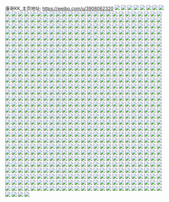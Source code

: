 康哥KK_主页地址: https://weibo.com/u/3908062320 
![](https://wx4.sinaimg.cn/mw2000/e8f04c70gy1h915ti7mbpj20u0140qd9.jpg) 
![](https://wx4.sinaimg.cn/mw2000/e8f04c70gy1h915tijvkyj20u01407er.jpg) 
![](https://wx4.sinaimg.cn/mw2000/e8f04c70gy1h915tiut7vj20u014045v.jpg) 
![](https://wx4.sinaimg.cn/mw2000/e8f04c70gy1h915tly4w3j20u0140q97.jpg) 
![](https://wx4.sinaimg.cn/mw2000/e8f04c70gy1h915tjcd1xj20u01400zd.jpg) 
![](https://wx4.sinaimg.cn/mw2000/e8f04c70gy1h915ton15ej20u0140gr0.jpg) 
![](https://wx4.sinaimg.cn/mw2000/e8f04c70gy1h915tk6fanj20u01400xp.jpg) 
![](https://wx4.sinaimg.cn/mw2000/e8f04c70gy1h915tjq0vyj20u0140dk1.jpg) 
![](https://wx4.sinaimg.cn/mw2000/e8f04c70gy1h915tliopcj20u01400z8.jpg) 
![](https://wx4.sinaimg.cn/mw2000/e8f04c70gy1h915tl4l3xj20u0140wlw.jpg) 
![](https://wx4.sinaimg.cn/mw2000/e8f04c70gy1h915tknv89j20u0140k59.jpg) 
![](https://wx4.sinaimg.cn/mw2000/e8f04c70gy1h915tn70s8j20u0140whe.jpg) 
![](https://wx4.sinaimg.cn/mw2000/e8f04c70gy1h8xadzh01yj20u0140gtm.jpg) 
![](https://wx4.sinaimg.cn/mw2000/e8f04c70gy1h8xae3kupxj20u0140tly.jpg) 
![](https://wx4.sinaimg.cn/mw2000/e8f04c70gy1h8xadyow0wj20u0140wi7.jpg) 
![](https://wx4.sinaimg.cn/mw2000/e8f04c70gy1h8xae188bwj20u0140k25.jpg) 
![](https://wx4.sinaimg.cn/mw2000/e8f04c70gy1h8xafawtztj20u0140k59.jpg) 
![](https://wx4.sinaimg.cn/mw2000/e8f04c70gy1h8xae0cdiqj20u014047y.jpg) 
![](https://wx4.sinaimg.cn/mw2000/e8f04c70gy1h8xaf9xlvsj20u0140amh.jpg) 
![](https://wx4.sinaimg.cn/mw2000/e8f04c70gy1h8tc6yw8pcj20u0140n1t.jpg) 
![](https://wx4.sinaimg.cn/mw2000/e8f04c70gy1h8qocuhfm5j20u0190aig.jpg) 
![](https://wx4.sinaimg.cn/mw2000/e8f04c70gy1h8qocwufnqj20u0191qan.jpg) 
![](https://wx4.sinaimg.cn/mw2000/e8f04c70gy1h8qocv9eyrj20u0191n4g.jpg) 
![](https://wx4.sinaimg.cn/mw2000/e8f04c70gy1h8qocw0satj20u019f46f.jpg) 
![](https://wx4.sinaimg.cn/mw2000/e8f04c70gy1h8iwva943nj20u0191n4g.jpg) 
![](https://wx4.sinaimg.cn/mw2000/e8f04c70gy1h88kblbgoaj20u0140ai8.jpg) 
![](https://wx4.sinaimg.cn/mw2000/e8f04c70gy1h88kgdz3zoj20u01400yj.jpg) 
![](https://wx4.sinaimg.cn/mw2000/e8f04c70gy1h88kby6dqxj20u0140jya.jpg) 
![](https://wx4.sinaimg.cn/mw2000/e8f04c70gy1h88kbtwmyfj20u0140tem.jpg) 
![](https://wx4.sinaimg.cn/mw2000/e8f04c70gy1h88kbuwag3j20u019z7ed.jpg) 
![](https://wx4.sinaimg.cn/mw2000/e8f04c70gy1h88kbrsg9rj20u0140te4.jpg) 
![](https://wx4.sinaimg.cn/mw2000/e8f04c70gy1h88kbwn8dvj20u014v7e6.jpg) 
![](https://wx4.sinaimg.cn/mw2000/e8f04c70gy1h88kefeo1jj20u0140wml.jpg) 
![](https://wx4.sinaimg.cn/mw2000/e8f04c70gy1h88kegehzwj20u0140aj1.jpg) 
![](https://wx4.sinaimg.cn/mw2000/e8f04c70gy1h88kbqc2zsj20u0140796.jpg) 
![](https://wx4.sinaimg.cn/mw2000/e8f04c70gy1h88kgd4py3j20q30yetcq.jpg) 
![](https://wx4.sinaimg.cn/mw2000/e8f04c70gy1h88kblxjmej20u0140418.jpg) 
![](https://wx4.sinaimg.cn/mw2000/e8f04c70gy1h88kbt6ctgj20u01407fe.jpg) 
![](https://wx4.sinaimg.cn/mw2000/e8f04c70gy1h88kgf6zg1j20u0140qhr.jpg) 
![](https://wx4.sinaimg.cn/mw2000/e8f04c70gy1h88kbmhw67j20u0140tce.jpg) 
![](https://wx4.sinaimg.cn/mw2000/e8f04c70gy1h88kbncf1ej20u0140wo4.jpg) 
![](https://wx4.sinaimg.cn/mw2000/e8f04c70gy1h88kboltehj20u0140tg9.jpg) 
![](https://wx4.sinaimg.cn/mw2000/e8f04c70gy1h7jq5hp6ymj20u01acao4.jpg) 
![](https://wx4.sinaimg.cn/mw2000/e8f04c70gy1h7jq6k84toj20tu13qak6.jpg) 
![](https://wx4.sinaimg.cn/mw2000/e8f04c70gy1h7jq5kcrjkj20u01ajk4t.jpg) 
![](https://wx4.sinaimg.cn/mw2000/e8f04c70gy1h7jq5j4qcnj20u015ggxo.jpg) 
![](https://wx4.sinaimg.cn/mw2000/e8f04c70gy1h7jq5t1qxpj20tf13a10x.jpg) 
![](https://wx4.sinaimg.cn/mw2000/e8f04c70gy1h7j738fa4nj20u0140q9q.jpg) 
![](https://wx4.sinaimg.cn/mw2000/e8f04c70gy1h7j73820kzj20u014mqb2.jpg) 
![](https://wx4.sinaimg.cn/mw2000/e8f04c70gy1h7j7396j54j20u0140797.jpg) 
![](https://wx4.sinaimg.cn/mw2000/e8f04c70gy1h7j74bthvyj20rv13jady.jpg) 
![](https://wx4.sinaimg.cn/mw2000/e8f04c70gy1h7j73eoi6tj20u0140n3f.jpg) 
![](https://wx4.sinaimg.cn/mw2000/e8f04c70gy1h7j73f6ifjj20u0140jvm.jpg) 
![](https://wx4.sinaimg.cn/mw2000/e8f04c70gy1h7j73e1gafj20u0140afl.jpg) 
![](https://wx4.sinaimg.cn/mw2000/e8f04c70gy1h7j73d3j8kj20u0140dmo.jpg) 
![](https://wx4.sinaimg.cn/mw2000/e8f04c70gy1h7j739izwwj20u01400xk.jpg) 
![](https://wx4.sinaimg.cn/mw2000/e8f04c70gy1h7j73bbif3j20u0140agl.jpg) 
![](https://wx4.sinaimg.cn/mw2000/e8f04c70gy1h7j73fp703j20u014010r.jpg) 
![](https://wx4.sinaimg.cn/mw2000/e8f04c70gy1h7j73afbtcj20u01407bb.jpg) 
![](https://wx4.sinaimg.cn/mw2000/e8f04c70gy1h7j73avoxgj20u0140k1a.jpg) 
![](https://wx4.sinaimg.cn/mw2000/e8f04c70gy1h7j739wzk9j21400u0wlu.jpg) 
![](https://wx4.sinaimg.cn/mw2000/e8f04c70gy1h7hudq7tmhj20u014qn8j.jpg) 
![](https://wx4.sinaimg.cn/mw2000/e8f04c70gy1h7hudr4n0dj20u0140dnn.jpg) 
![](https://wx4.sinaimg.cn/mw2000/e8f04c70gy1h7hes2bvwrj20u014kdkz.jpg) 
![](https://wx4.sinaimg.cn/mw2000/e8f04c70gy1h7bkf139oyj20u0140gn2.jpg) 
![](https://wx4.sinaimg.cn/mw2000/e8f04c70gy1h7bkf3bybyj20u0140wlh.jpg) 
![](https://wx4.sinaimg.cn/mw2000/e8f04c70gy1h7bkf40surj20u0140gsk.jpg) 
![](https://wx4.sinaimg.cn/mw2000/e8f04c70gy1h7bkgnc0i8j20u0140n8j.jpg) 
![](https://wx4.sinaimg.cn/mw2000/e8f04c70gy1h7bkf2c193j20u0140k2k.jpg) 
![](https://wx4.sinaimg.cn/mw2000/e8f04c70gy1h7bkf4u62xj20u0140agz.jpg) 
![](https://wx4.sinaimg.cn/mw2000/e8f04c70gy1h7bkg73ipfj20sr17jn3w.jpg) 
![](https://wx4.sinaimg.cn/mw2000/e8f04c70gy1h7bkf0asd6j20u01403zq.jpg) 
![](https://wx4.sinaimg.cn/mw2000/e8f04c70gy1h7bkf9bnp9j20u0140dlf.jpg) 
![](https://wx4.sinaimg.cn/mw2000/e8f04c70gy1h7bkfa1sx4j20u0140dn2.jpg) 
![](https://wx4.sinaimg.cn/mw2000/e8f04c70gy1h7b1ojxedoj20u0140jw5.jpg) 
![](https://wx4.sinaimg.cn/mw2000/e8f04c70gy1h7b1oknu5dj20u0140agd.jpg) 
![](https://wx4.sinaimg.cn/mw2000/e8f04c70gy1h7b1oftr9ij20u01407f0.jpg) 
![](https://wx4.sinaimg.cn/mw2000/e8f04c70gy1h7b1ogpuuzj20u01407au.jpg) 
![](https://wx4.sinaimg.cn/mw2000/e8f04c70gy1h7b1ohomioj20u0140gs1.jpg) 
![](https://wx4.sinaimg.cn/mw2000/e8f04c70gy1h7b1odjklpj20u0140dnk.jpg) 
![](https://wx4.sinaimg.cn/mw2000/e8f04c70gy1h7b1oipps1j20u0140ai5.jpg) 
![](https://wx4.sinaimg.cn/mw2000/e8f04c70gy1h7b1oj9bg5j20u0140gqd.jpg) 
![](https://wx4.sinaimg.cn/mw2000/e8f04c70gy1h7b1olu9idj20u01407e0.jpg) 
![](https://wx4.sinaimg.cn/mw2000/e8f04c70gy1h7b1omvd0ij20u0140gsb.jpg) 
![](https://wx4.sinaimg.cn/mw2000/e8f04c70gy1h7b1onk8r7j20u01400xy.jpg) 
![](https://wx4.sinaimg.cn/mw2000/e8f04c70gy1h7b1oocgicj20u0140n5q.jpg) 
![](https://wx4.sinaimg.cn/mw2000/e8f04c70gy1h7b1oozqo4j20u0140n36.jpg) 
![](https://wx4.sinaimg.cn/mw2000/e8f04c70gy1h76yfzrpf4j20u0140td8.jpg) 
![](https://wx4.sinaimg.cn/mw2000/e8f04c70ly1h71gzgde17j20u0140dgm.jpg) 
![](https://wx4.sinaimg.cn/mw2000/e8f04c70ly1h71gzgu247j20u01407ae.jpg) 
![](https://wx4.sinaimg.cn/mw2000/e8f04c70ly1h6t8h7pt1fj22pd2181kx.jpg) 
![](https://wx4.sinaimg.cn/mw2000/e8f04c70ly1h6t8ib2tlaj20s612r0tt.jpg) 
![](https://wx4.sinaimg.cn/mw2000/e8f04c70ly1h6t8h91dhlj22nn1zqe81.jpg) 
![](https://wx4.sinaimg.cn/mw2000/e8f04c70ly1h6t8h9uf2oj22a231ex6p.jpg) 
![](https://wx4.sinaimg.cn/mw2000/e8f04c70ly1h6t8jb8f6pj22su23n0vv.jpg) 
![](https://wx4.sinaimg.cn/mw2000/e8f04c70ly1h6t8ibkelbj20u00y20vx.jpg) 
![](https://wx4.sinaimg.cn/mw2000/e8f04c70ly1h6t8h6p669j22c02vzhdu.jpg) 
![](https://wx4.sinaimg.cn/mw2000/e8f04c70ly1h6t8o5opw4j22c0340b2a.jpg) 
![](https://wx4.sinaimg.cn/mw2000/e8f04c70ly1h6t8jmt4zpj20rx0whgx5.jpg) 
![](https://wx4.sinaimg.cn/mw2000/e8f04c70ly1h6nbr2p10vj20u011xn51.jpg) 
![](https://wx4.sinaimg.cn/mw2000/e8f04c70ly1h6nbr36jayj20u00x6gmi.jpg) 
![](https://wx4.sinaimg.cn/mw2000/e8f04c70ly1h5yhmfhbhmj20zl1cwayo.jpg) 
![](https://wx4.sinaimg.cn/mw2000/e8f04c70ly1h5yhmgcdkbj20zn1gbhas.jpg) 
![](https://wx4.sinaimg.cn/mw2000/e8f04c70ly1h5yhmi34qhj20zo18dqc6.jpg) 
![](https://wx4.sinaimg.cn/mw2000/e8f04c70ly1h5yhnasdezj20ma0m0myd.jpg) 
![](https://wx4.sinaimg.cn/mw2000/e8f04c70ly1h5gzrqzk9lj20u0140482.jpg) 
![](https://wx4.sinaimg.cn/mw2000/e8f04c70ly1h5gzsl8l9uj20tu0wogsc.jpg) 
![](https://wx4.sinaimg.cn/mw2000/e8f04c70ly1h5gzrqqa8xj20rn1257fd.jpg) 
![](https://wx4.sinaimg.cn/mw2000/e8f04c70ly1h5gzrq2twbj21sc2dsx6p.jpg) 
![](https://wx4.sinaimg.cn/mw2000/e8f04c70ly1h5btxkzamrj22c03404qp.jpg) 
![](https://wx4.sinaimg.cn/mw2000/e8f04c70ly1h4ic6acoqyj23402c07wj.jpg) 
![](https://wx4.sinaimg.cn/mw2000/e8f04c70ly1h4ic4qfr6vj220u1kxkjl.jpg) 
![](https://wx4.sinaimg.cn/mw2000/e8f04c70gy1h4dvg158anj20u01sxn4p.jpg) 
![](https://wx4.sinaimg.cn/mw2000/e8f04c70gy1h4dvbbxlzbj20u00yxwnk.jpg) 
![](https://wx4.sinaimg.cn/mw2000/e8f04c70gy1h4dvbb89zyj20u00yen3f.jpg) 
![](https://wx4.sinaimg.cn/mw2000/e8f04c70gy1h4dvbdn4usj20u0140k2k.jpg) 
![](https://wx4.sinaimg.cn/mw2000/e8f04c70gy1h4dvbci1qpj21400u0n5i.jpg) 
![](https://wx4.sinaimg.cn/mw2000/e8f04c70gy1h4dvgdpelwj20u0140aih.jpg) 
![](https://wx4.sinaimg.cn/mw2000/e8f04c70gy1h4dvbe639sj20u0140ag7.jpg) 
![](https://wx4.sinaimg.cn/mw2000/e8f04c70ly1h44jd6fjsaj20u01400y2.jpg) 
![](https://wx4.sinaimg.cn/mw2000/e8f04c70ly1h44jd60izxj20u0140q6n.jpg) 
![](https://wx4.sinaimg.cn/mw2000/e8f04c70ly1h44jd5oimcj20u014sq90.jpg) 
![](https://wx4.sinaimg.cn/mw2000/e8f04c70ly1h44jd3n5coj20u0140tdl.jpg) 
![](https://wx4.sinaimg.cn/mw2000/e8f04c70ly1h44jddj3w9j20u0140aig.jpg) 
![](https://wx4.sinaimg.cn/mw2000/e8f04c70ly1h44jd4x4eej21400u0wj2.jpg) 
![](https://wx4.sinaimg.cn/mw2000/e8f04c70ly1h44jd42pyhj21400u0wju.jpg) 
![](https://wx4.sinaimg.cn/mw2000/e8f04c70ly1h44jd4fd5cj20u0140dlp.jpg) 
![](https://wx4.sinaimg.cn/mw2000/e8f04c70ly1h44jd5bkbvj21400u0aeh.jpg) 
![](https://wx4.sinaimg.cn/mw2000/e8f04c70ly1h44jde1p5sj211w0u044u.jpg) 
![](https://wx4.sinaimg.cn/mw2000/e8f04c70ly1h3qog0ve3dj20tu12gad6.jpg) 
![](https://wx4.sinaimg.cn/mw2000/e8f04c70ly1h3qocz0yyxj20u00xugqa.jpg) 
![](https://wx4.sinaimg.cn/mw2000/e8f04c70ly1h3kqn47su7j20zx0u0q8v.jpg) 
![](https://wx4.sinaimg.cn/mw2000/e8f04c70ly1h3kqn4h9r5j20qi0tljvd.jpg) 
![](https://wx4.sinaimg.cn/mw2000/e8f04c70ly1h3kqnye006j20u0140aeg.jpg) 
![](https://wx4.sinaimg.cn/mw2000/e8f04c70ly1h3kqnyrgcxj21400u00wg.jpg) 
![](https://wx4.sinaimg.cn/mw2000/e8f04c70gy1h3c0wox4ztj21400u0q7h.jpg) 
![](https://wx4.sinaimg.cn/mw2000/e8f04c70gy1h3c0wqp0g4j20u0140tdm.jpg) 
![](https://wx4.sinaimg.cn/mw2000/e8f04c70gy1h3c0woacvnj20u014044w.jpg) 
![](https://wx4.sinaimg.cn/mw2000/e8f04c70gy1h3c0wpmu1mj21400u0afc.jpg) 
![](https://wx4.sinaimg.cn/mw2000/e8f04c70gy1h3c0ws3jlyj21410u0gsf.jpg) 
![](https://wx4.sinaimg.cn/mw2000/e8f04c70gy1h37ne1vvggj20u0140tk9.jpg) 
![](https://wx4.sinaimg.cn/mw2000/e8f04c70gy1h37ne39gm0j20u0130k1k.jpg) 
![](https://wx4.sinaimg.cn/mw2000/e8f04c70gy1h37ne4h8pij20u0140n7v.jpg) 
![](https://wx4.sinaimg.cn/mw2000/e8f04c70gy1h37ne5qcvpj20u012eqhb.jpg) 
![](https://wx4.sinaimg.cn/mw2000/e8f04c70ly1h307jtgbylj21400u0n59.jpg) 
![](https://wx4.sinaimg.cn/mw2000/e8f04c70ly1h307p9msz5j20qi0tljvp.jpg) 
![](https://wx4.sinaimg.cn/mw2000/e8f04c70ly1h307l4t8klj21050tvgrj.jpg) 
![](https://wx4.sinaimg.cn/mw2000/e8f04c70ly1h307jqx9g1j21400u041u.jpg) 
![](https://wx4.sinaimg.cn/mw2000/e8f04c70ly1h307jrjd1ej21400u044c.jpg) 
![](https://wx4.sinaimg.cn/mw2000/e8f04c70ly1h307ldeoa3j210r0u0wlw.jpg) 
![](https://wx4.sinaimg.cn/mw2000/e8f04c70ly1h2tbe0kr65j20u012ytie.jpg) 
![](https://wx4.sinaimg.cn/mw2000/e8f04c70ly1h2tbjazt1xj21400u0jy7.jpg) 
![](https://wx4.sinaimg.cn/mw2000/e8f04c70ly1h2tbjbp36dj21400u0wkm.jpg) 
![](https://wx4.sinaimg.cn/mw2000/e8f04c70ly1h2tbjc15etj21400u0jw4.jpg) 
![](https://wx4.sinaimg.cn/mw2000/e8f04c70ly1h2je325zvwj20u0140dqm.jpg) 
![](https://wx4.sinaimg.cn/mw2000/e8f04c70ly1h1402qm693j20u015rdr8.jpg) 
![](https://wx4.sinaimg.cn/mw2000/e8f04c70ly1gxhrhslresj21400u0akp.jpg) 
![](https://wx4.sinaimg.cn/mw2000/e8f04c70ly1gxhrhduqhvj20u01404a7.jpg) 
![](https://wx4.sinaimg.cn/mw2000/e8f04c70ly1gxhrh6tdv2j20u013uqdn.jpg) 
![](https://wx4.sinaimg.cn/mw2000/e8f04c70ly1gxhrha4iwxj21400u015m.jpg) 
![](https://wx4.sinaimg.cn/mw2000/e8f04c70ly1gxhrhazjmij21400u0aik.jpg) 
![](https://wx4.sinaimg.cn/mw2000/e8f04c70ly1gxhrhekc8aj21400u043x.jpg) 
![](https://wx4.sinaimg.cn/mw2000/e8f04c70ly1gxhrhrvp6dj20u01sxn43.jpg) 
![](https://wx4.sinaimg.cn/mw2000/e8f04c70ly1gwu6yntls1j20u012fgw7.jpg) 
![](https://wx4.sinaimg.cn/mw2000/e8f04c70ly1gwu6ylpymyj214c0u0490.jpg) 
![](https://wx4.sinaimg.cn/mw2000/e8f04c70ly1gwu6yotz9aj20zd0jzgpr.jpg) 
![](https://wx4.sinaimg.cn/mw2000/e8f04c70ly1gwu6yk1l1wj20x90j8mzz.jpg) 
![](https://wx4.sinaimg.cn/mw2000/e8f04c70ly1gwu6yp9i87j20ot0dgt9j.jpg) 
![](https://wx4.sinaimg.cn/mw2000/e8f04c70ly1gwu6yrb5q0j20u013zn7w.jpg) 
![](https://wx4.sinaimg.cn/mw2000/e8f04c70ly1gw7u5xyo2nj20u0140n52.jpg) 
![](https://wx4.sinaimg.cn/mw2000/e8f04c70ly1gw7u5yswryj21400u011v.jpg) 
![](https://wx4.sinaimg.cn/mw2000/e8f04c70ly1gw7u5zw8dlj20zx0u0n55.jpg) 
![](https://wx4.sinaimg.cn/mw2000/e8f04c70ly1gw7u60kuqij21400u0ags.jpg) 
![](https://wx4.sinaimg.cn/mw2000/004gtPxely1gve2wcrzpdj61400u0air02.jpg) 
![](https://wx4.sinaimg.cn/mw2000/004gtPxely1gve2wdh0q8j60u00ygjw102.jpg) 
![](https://wx4.sinaimg.cn/mw2000/e8f04c70ly1gve2wdrd7nj21400u0wn8.jpg) 
![](https://wx4.sinaimg.cn/mw2000/004gtPxely1gve2wcfrz2j60u011cqcg02.jpg) 
![](https://wx4.sinaimg.cn/mw2000/004gtPxely1gu362sic89j60u013941p02.jpg) 
![](https://wx4.sinaimg.cn/mw2000/004gtPxely1gu361g6iqvj61400u0dl902.jpg) 
![](https://wx4.sinaimg.cn/mw2000/004gtPxely1gu361ikdruj60u0140jx902.jpg) 
![](https://wx4.sinaimg.cn/mw2000/004gtPxely1gu361h8y18j61400u0tgi02.jpg) 
![](https://wx4.sinaimg.cn/mw2000/004gtPxely1gu361i8xeoj610l0u0agc02.jpg) 
![](https://wx4.sinaimg.cn/mw2000/004gtPxely1gu361gwpt0j60pm0v9dky02.jpg) 
![](https://wx4.sinaimg.cn/mw2000/e8f04c70gy1gt4gqzz6hlj210g0rc0ze.jpg) 
![](https://wx4.sinaimg.cn/mw2000/e8f04c70gy1gt4gqgsetnj21910u011r.jpg) 
![](https://wx4.sinaimg.cn/mw2000/e8f04c70ly1gt0ibhxngsj20u0140n5o.jpg) 
![](https://wx4.sinaimg.cn/mw2000/e8f04c70ly1gt0ibgum24j21400u0jya.jpg) 
![](https://wx4.sinaimg.cn/mw2000/e8f04c70ly1gt0ibje4twj21400u0nbs.jpg) 
![](https://wx4.sinaimg.cn/mw2000/e8f04c70ly1gt0ibk6wzjj20vo0pxafp.jpg) 
![](https://wx4.sinaimg.cn/mw2000/e8f04c70ly1gt0iblge7pj21440u0gu1.jpg) 
![](https://wx4.sinaimg.cn/mw2000/e8f04c70ly1gt0ibmpqzhj215v0u0wjo.jpg) 
![](https://wx4.sinaimg.cn/mw2000/e8f04c70ly1gt0ibnm8nhj21400u0tgy.jpg) 
![](https://wx4.sinaimg.cn/mw2000/e8f04c70ly1gt0ibq51nuj20u0140wk2.jpg) 
![](https://wx4.sinaimg.cn/mw2000/e8f04c70ly1gt0ibpijpsj210x0oa43i.jpg) 
![](https://wx4.sinaimg.cn/mw2000/e8f04c70ly1gsfw0hwcjej20u0140dqi.jpg) 
![](https://wx4.sinaimg.cn/mw2000/e8f04c70ly1gsfw0hl510j20u00y6gsp.jpg) 
![](https://wx4.sinaimg.cn/mw2000/004gtPxely1gsfw0i7n8kj613g0u0n4b02.jpg) 
![](https://wx4.sinaimg.cn/mw2000/e8f04c70ly1gsfw0igk1rj20u00ypdmn.jpg) 
![](https://wx4.sinaimg.cn/mw2000/e8f04c70ly1gs6klzfw3xj20u015eqjv.jpg) 
![](https://wx4.sinaimg.cn/mw2000/e8f04c70ly1gs33juo1ggj20wf0u0jzu.jpg) 
![](https://wx4.sinaimg.cn/mw2000/e8f04c70ly1gs33jud9xvj20u015faom.jpg) 
![](https://wx4.sinaimg.cn/mw2000/e8f04c70ly1gs33k7ko34j21400u0ahc.jpg) 
![](https://wx4.sinaimg.cn/mw2000/e8f04c70ly1gs33le0i5tj21400u0139.jpg) 
![](https://wx4.sinaimg.cn/mw2000/e8f04c70ly1gs33ldkiymj20u0140dpd.jpg) 
![](https://wx4.sinaimg.cn/mw2000/e8f04c70ly1gs33lbwmxyj219t0u0tlj.jpg) 
![](https://wx4.sinaimg.cn/mw2000/e8f04c70gy1gro6mg74pdj20u01aktpk.jpg) 
![](https://wx4.sinaimg.cn/mw2000/e8f04c70gy1grkmwhdglmj20z00q9n24.jpg) 
![](https://wx4.sinaimg.cn/mw2000/e8f04c70gy1grkmwaxjocj21410u07bk.jpg) 
![](https://wx4.sinaimg.cn/mw2000/e8f04c70ly1grjgdb7wroj20mx0hr75v.jpg) 
![](https://wx4.sinaimg.cn/mw2000/e8f04c70ly1grhi0h0dsxj20u0140qio.jpg) 
![](https://wx4.sinaimg.cn/mw2000/e8f04c70ly1grgmdxlo2cj21400u0do1.jpg) 
![](https://wx4.sinaimg.cn/mw2000/e8f04c70ly1grgmdfnvtfj21400u0n42.jpg) 
![](https://wx4.sinaimg.cn/mw2000/e8f04c70ly1grgmddsp9lj21400u0wov.jpg) 
![](https://wx4.sinaimg.cn/mw2000/e8f04c70ly1grgmdbavvsj21400u04e0.jpg) 
![](https://wx4.sinaimg.cn/mw2000/e8f04c70ly1grgmdhmrtpj20u0140agk.jpg) 
![](https://wx4.sinaimg.cn/mw2000/e8f04c70ly1grgmdlg9kaj21900u07lj.jpg) 
![](https://wx4.sinaimg.cn/mw2000/004gtPxely1grgmdpbsooj61qf0u0awn02.jpg) 
![](https://wx4.sinaimg.cn/mw2000/e8f04c70ly1grgmducpwhj21qf0u0nmn.jpg) 
![](https://wx4.sinaimg.cn/mw2000/e8f04c70ly1grgmdw8t8lj21400u0gyr.jpg) 
![](https://wx4.sinaimg.cn/mw2000/e8f04c70ly1gre0dnyfpvj21900u0qgv.jpg) 
![](https://wx4.sinaimg.cn/mw2000/e8f04c70ly1grdkm1t6x5j21400u0n4r.jpg) 
![](https://wx4.sinaimg.cn/mw2000/e8f04c70ly1gr7t3gcnfzj21400u0gs1.jpg) 
![](https://wx4.sinaimg.cn/mw2000/e8f04c70ly1gr7t3l3cdyj210h0u0ams.jpg) 
![](https://wx4.sinaimg.cn/mw2000/e8f04c70ly1gr7t3c5lxrj21400u0tnw.jpg) 
![](https://wx4.sinaimg.cn/mw2000/e8f04c70ly1gr7t3ffj4sj20u0140nen.jpg) 
![](https://wx4.sinaimg.cn/mw2000/e8f04c70ly1gr7t3jr066j21400u04e8.jpg) 
![](https://wx4.sinaimg.cn/mw2000/e8f04c70ly1gr7t9obrg3j21400u0gsj.jpg) 
![](https://wx4.sinaimg.cn/mw2000/e8f04c70ly1gr7tazbimsj21400u0q8z.jpg) 
![](https://wx4.sinaimg.cn/mw2000/e8f04c70ly1gre0f4rpllj20u013tk3k.jpg) 
![](https://wx4.sinaimg.cn/mw2000/e8f04c70ly1gre0f5o6gij21390u0qke.jpg) 
![](https://wx4.sinaimg.cn/mw2000/004gtPxely1gr7t3hul79j61400u0q7t02.jpg) 
![](https://wx4.sinaimg.cn/mw2000/e8f04c70ly1gr5e6zv6lmj215z0u0h2q.jpg) 
![](https://wx4.sinaimg.cn/mw2000/e8f04c70ly1gr4nmy1270j20u014e7ld.jpg) 
![](https://wx4.sinaimg.cn/mw2000/e8f04c70ly1gr4nlu2x2rj21400u01an.jpg) 
![](https://wx4.sinaimg.cn/mw2000/e8f04c70ly1gqx335h9mvj20u013fqba.jpg) 
![](https://wx4.sinaimg.cn/mw2000/e8f04c70ly1gqx27fmzc5j20u013fdoj.jpg) 
![](https://wx4.sinaimg.cn/mw2000/e8f04c70ly1gqx27e4s1dj20u012z465.jpg) 
![](https://wx4.sinaimg.cn/mw2000/e8f04c70ly1gqx27dmdmbj20u0140ah5.jpg) 
![](https://wx4.sinaimg.cn/mw2000/e8f04c70ly1gqx28m416qj20u01407ey.jpg) 
![](https://wx4.sinaimg.cn/mw2000/e8f04c70ly1gqx28nol9mj20u015e7dc.jpg) 
![](https://wx4.sinaimg.cn/mw2000/e8f04c70ly1gqx27ercusj213v0u0k1a.jpg) 
![](https://wx4.sinaimg.cn/mw2000/e8f04c70ly1gqweqexnsbj21400u045m.jpg) 
![](https://wx4.sinaimg.cn/mw2000/e8f04c70ly1gqeqamr4gqj20u0140qeb.jpg) 
![](https://wx4.sinaimg.cn/mw2000/e8f04c70ly1gqy0xvw41mj20zh0qljw3.jpg) 
![](https://wx4.sinaimg.cn/mw2000/e8f04c70ly1gq0g2cv5u5j20u0140dvj.jpg) 
![](https://wx4.sinaimg.cn/mw2000/e8f04c70ly1gq0g2fg086j20u0140wjl.jpg) 
![](https://wx4.sinaimg.cn/mw2000/e8f04c70ly1gq0g2gry4yj21400u0789.jpg) 
![](https://wx4.sinaimg.cn/mw2000/e8f04c70ly1gq0g2wsd49j20la0rggp1.jpg) 
![](https://wx4.sinaimg.cn/mw2000/e8f04c70ly1gq0g2ihkfjj20u01401ac.jpg) 
![](https://wx4.sinaimg.cn/mw2000/e8f04c70ly1gqvkh53k5lj21400u0qhp.jpg) 
![](https://wx4.sinaimg.cn/mw2000/e8f04c70ly1gpnq917hvij21400u0k3j.jpg) 
![](https://wx4.sinaimg.cn/mw2000/e8f04c70ly1gphft3s544j20u0148gzy.jpg) 
![](https://wx4.sinaimg.cn/mw2000/e8f04c70ly1gphft2tzc7j20u013zq6y.jpg) 
![](https://wx4.sinaimg.cn/mw2000/e8f04c70ly1gpefx4ri9tj20u0191gyx.jpg) 
![](https://wx4.sinaimg.cn/mw2000/e8f04c70ly1gpefx4cil0j20u019dgyh.jpg) 
![](https://wx4.sinaimg.cn/mw2000/e8f04c70ly1gpefx3m8fyj20u01ba165.jpg) 
![](https://wx4.sinaimg.cn/mw2000/e8f04c70ly1gpefx2t1amj20u0183nah.jpg) 
![](https://wx4.sinaimg.cn/mw2000/e8f04c70ly1gpcro32oxij21290u046y.jpg) 
![](https://wx4.sinaimg.cn/mw2000/e8f04c70ly1gpcro3hfh2j20u01pt46o.jpg) 
![](https://wx4.sinaimg.cn/mw2000/e8f04c70ly1gpcrp1swawj20vb0kd7ao.jpg) 
![](https://wx4.sinaimg.cn/mw2000/e8f04c70ly1gpcro45x8dj21410u0n7q.jpg) 
![](https://wx4.sinaimg.cn/mw2000/e8f04c70ly1gpcro4mo0ij20sj0ij0v0.jpg) 
![](https://wx4.sinaimg.cn/mw2000/e8f04c70ly1gpcrob6uhrj20uz0n8wjb.jpg) 
![](https://wx4.sinaimg.cn/mw2000/e8f04c70ly1goyevx0v4zj21560u0qf9.jpg) 
![](https://wx4.sinaimg.cn/mw2000/e8f04c70ly1goyevr8mtwj20u0140teh.jpg) 
![](https://wx4.sinaimg.cn/mw2000/e8f04c70ly1goyevrsb96j21400u0k44.jpg) 
![](https://wx4.sinaimg.cn/mw2000/e8f04c70ly1goyevv09q1j21400u0n42.jpg) 
![](https://wx4.sinaimg.cn/mw2000/e8f04c70ly1goyevuel1aj21400u0k1r.jpg) 
![](https://wx4.sinaimg.cn/mw2000/e8f04c70ly1goyevw5v7sj21400u044x.jpg) 
![](https://wx4.sinaimg.cn/mw2000/e8f04c70ly1goyevvmi0ej20u014048f.jpg) 
![](https://wx4.sinaimg.cn/mw2000/e8f04c70ly1goyevupd7wj21400u0dmd.jpg) 
![](https://wx4.sinaimg.cn/mw2000/e8f04c70ly1goyevva6xrj21400u0jwr.jpg) 
![](https://wx4.sinaimg.cn/mw2000/e8f04c70ly1goyevqycp9j21400u0qga.jpg) 
![](https://wx4.sinaimg.cn/mw2000/e8f04c70ly1goyevvw7u7j21400u0dnh.jpg) 
![](https://wx4.sinaimg.cn/mw2000/e8f04c70ly1goyewt8om2j21400u0784.jpg) 
![](https://wx4.sinaimg.cn/mw2000/e8f04c70ly1goyewthf26j21400u0tfy.jpg) 
![](https://wx4.sinaimg.cn/mw2000/e8f04c70ly1goppwji5t3j20u0140tl1.jpg) 
![](https://wx4.sinaimg.cn/mw2000/e8f04c70ly1goppwj47g3j21400u0agn.jpg) 
![](https://wx4.sinaimg.cn/mw2000/e8f04c70ly1goppwjx3w1j217y0u0460.jpg) 
![](https://wx4.sinaimg.cn/mw2000/e8f04c70ly1goppwkan64j20u011u0z1.jpg) 
![](https://wx4.sinaimg.cn/mw2000/e8f04c70ly1goppygqomcj20u0140gwk.jpg) 
![](https://wx4.sinaimg.cn/mw2000/e8f04c70ly1goppxi8ks9j21400u0ahk.jpg) 
![](https://wx4.sinaimg.cn/mw2000/e8f04c70ly1gnccy7vesmj20u0140gx5.jpg) 
![](https://wx4.sinaimg.cn/mw2000/e8f04c70ly1gnccy8bwbrj20u0140arr.jpg) 
![](https://wx4.sinaimg.cn/mw2000/e8f04c70ly1gnccy8y58dj20u0140wt7.jpg) 
![](https://wx4.sinaimg.cn/mw2000/e8f04c70ly1gnccy9db37j21410u07at.jpg) 
![](https://wx4.sinaimg.cn/mw2000/e8f04c70ly1gnccya6m94j20u0140tmz.jpg) 
![](https://wx4.sinaimg.cn/mw2000/e8f04c70ly1gnccyasm6lj20u0140gz7.jpg) 
![](https://wx4.sinaimg.cn/mw2000/e8f04c70ly1gmxp1scdy5j20u0190tsl.jpg) 
![](https://wx4.sinaimg.cn/mw2000/e8f04c70ly1gmuqoucdatj215b0u07cp.jpg) 
![](https://wx4.sinaimg.cn/mw2000/e8f04c70ly1gmuqotxhhrj20u00yiwld.jpg) 
![](https://wx4.sinaimg.cn/mw2000/e8f04c70ly1gmuqosl8bfj21400u0q9j.jpg) 
![](https://wx4.sinaimg.cn/mw2000/e8f04c70ly1gmuqot2esxj20u01404d7.jpg) 
![](https://wx4.sinaimg.cn/mw2000/e8f04c70ly1gmuqotd1x0j21420u0k0y.jpg) 
![](https://wx4.sinaimg.cn/mw2000/e8f04c70ly1gmuqotnxc5j20u112l46t.jpg) 
![](https://wx4.sinaimg.cn/mw2000/e8f04c70ly1gmt7ryx430j20u0140n9g.jpg) 
![](https://wx4.sinaimg.cn/mw2000/e8f04c70ly1gmpi91y12xj20u01907lu.jpg) 
![](https://wx4.sinaimg.cn/mw2000/e8f04c70ly1gmoy5fht3aj20u0147gpq.jpg) 
![](https://wx4.sinaimg.cn/mw2000/e8f04c70ly1gmootnueivj20u0140anx.jpg) 
![](https://wx4.sinaimg.cn/mw2000/e8f04c70ly1gmootn8k2cj21400u014o.jpg) 
![](https://wx4.sinaimg.cn/mw2000/e8f04c70ly1gmootokxwcj20u0140h07.jpg) 
![](https://wx4.sinaimg.cn/mw2000/e8f04c70ly1gmootp7gmrj21400u0ww6.jpg) 
![](https://wx4.sinaimg.cn/mw2000/e8f04c70ly1gmnw680d2sj20u0140wse.jpg) 
![](https://wx4.sinaimg.cn/mw2000/e8f04c70ly1gmefnf4fl5j20u011m7c3.jpg) 
![](https://wx4.sinaimg.cn/mw2000/e8f04c70ly1gmefnb5zplj20u014014o.jpg) 
![](https://wx4.sinaimg.cn/mw2000/e8f04c70ly1gmefndy4wjj21400u0dsp.jpg) 
![](https://wx4.sinaimg.cn/mw2000/e8f04c70ly1gmefncodcnj20u0140tee.jpg) 
![](https://wx4.sinaimg.cn/mw2000/e8f04c70ly1gmefng3zllj20u0140wiz.jpg) 
![](https://wx4.sinaimg.cn/mw2000/e8f04c70ly1gmey1q7m11j20u0140tkh.jpg) 
![](https://wx4.sinaimg.cn/mw2000/e8f04c70ly1gmefnfp4xbj20u012ethw.jpg) 
![](https://wx4.sinaimg.cn/mw2000/e8f04c70ly1gmefnd7d7qj20u0140qcy.jpg) 
![](https://wx4.sinaimg.cn/mw2000/e8f04c70ly1gmefndhjofj20u01407fp.jpg) 
![](https://wx4.sinaimg.cn/mw2000/e8f04c70ly1gmey1p0ffzj20u017712a.jpg) 
![](https://wx4.sinaimg.cn/mw2000/e8f04c70ly1gmefneoyrbj21400u0wns.jpg) 
![](https://wx4.sinaimg.cn/mw2000/e8f04c70ly1gmefneans3j217i0u07j1.jpg) 
![](https://wx4.sinaimg.cn/mw2000/e8f04c70ly1gmefnc5uvzj20u014015m.jpg) 
![](https://wx4.sinaimg.cn/mw2000/e8f04c70ly1gmefnpbbp7j20u010bn3z.jpg) 
![](https://wx4.sinaimg.cn/mw2000/e8f04c70gy1gm6d3tp44vj20u016o47t.jpg) 
![](https://wx4.sinaimg.cn/mw2000/e8f04c70gy1gm6d3ucfa3j20v60u0tfd.jpg) 
![](https://wx4.sinaimg.cn/mw2000/e8f04c70gy1gm6d3urbusj21400u0dqx.jpg) 
![](https://wx4.sinaimg.cn/mw2000/e8f04c70gy1gm6d3ypzv4j20u0140all.jpg) 
![](https://wx4.sinaimg.cn/mw2000/e8f04c70gy1gm6d3v45txj217z0u0486.jpg) 
![](https://wx4.sinaimg.cn/mw2000/e8f04c70gy1gm6d3vin7rj20j00rpwkn.jpg) 
![](https://wx4.sinaimg.cn/mw2000/e8f04c70gy1gm6d3zaac4j21400u0aix.jpg) 
![](https://wx4.sinaimg.cn/mw2000/e8f04c70gy1gm6d3zogiej21400u0k09.jpg) 
![](https://wx4.sinaimg.cn/mw2000/e8f04c70gy1gm6d403d09j21400u0qdh.jpg) 
![](https://wx4.sinaimg.cn/mw2000/e8f04c70gy1gm6d5f2un5j211o0tu43j.jpg) 
![](https://wx4.sinaimg.cn/mw2000/e8f04c70ly1gls5jih166j20u0140amh.jpg) 
![](https://wx4.sinaimg.cn/mw2000/e8f04c70ly1gls5jdmeknj21400u0k1g.jpg) 
![](https://wx4.sinaimg.cn/mw2000/e8f04c70ly1gls5jbzr06j21400u0wk2.jpg) 
![](https://wx4.sinaimg.cn/mw2000/e8f04c70ly1gls5jfqafgj20u01407ai.jpg) 
![](https://wx4.sinaimg.cn/mw2000/e8f04c70ly1gls5jcjsmoj20u0140doe.jpg) 
![](https://wx4.sinaimg.cn/mw2000/e8f04c70ly1gls5j99xhuj20u0104ak4.jpg) 
![](https://wx4.sinaimg.cn/mw2000/e8f04c70ly1gls5jjftp3j21050u0jzp.jpg) 
![](https://wx4.sinaimg.cn/mw2000/e8f04c70ly1gls5jk3nbkj21400u0qbf.jpg) 
![](https://wx4.sinaimg.cn/mw2000/e8f04c70ly1gls5jgjw73j20u013zqdc.jpg) 
![](https://wx4.sinaimg.cn/mw2000/e8f04c70gy1glep2jfmp5j20u016o7e3.jpg) 
![](https://wx4.sinaimg.cn/mw2000/e8f04c70gy1glep2jx1zcj20u0140tij.jpg) 
![](https://wx4.sinaimg.cn/mw2000/e8f04c70gy1gkwrf19psbj20rr17pk3s.jpg) 
![](https://wx4.sinaimg.cn/mw2000/e8f04c70gy1gkwrexwe7xj20u01400yu.jpg) 
![](https://wx4.sinaimg.cn/mw2000/e8f04c70gy1gkwrez5bnyj20u01sztio.jpg) 
![](https://wx4.sinaimg.cn/mw2000/e8f04c70gy1gkwreydmoxj20u01el7bc.jpg) 
![](https://wx4.sinaimg.cn/mw2000/e8f04c70gy1gkwrf0n0huj20u015gdn7.jpg) 
![](https://wx4.sinaimg.cn/mw2000/e8f04c70gy1gkwrezrwqzj20u01407c8.jpg) 
![](https://wx4.sinaimg.cn/mw2000/e8f04c70ly1gkpx4ux5yij20u01407bv.jpg) 
![](https://wx4.sinaimg.cn/mw2000/e8f04c70ly1gkpx4u901dj20u0140wky.jpg) 
![](https://wx4.sinaimg.cn/mw2000/e8f04c70gy1gkbquijvv8j20u0140ah0.jpg) 
![](https://wx4.sinaimg.cn/mw2000/e8f04c70gy1gkbqui2b5pj20u0130wmz.jpg) 
![](https://wx4.sinaimg.cn/mw2000/e8f04c70gy1gkbquhlsysj20u013e424.jpg) 
![](https://wx4.sinaimg.cn/mw2000/e8f04c70gy1gkbquj5x9sj20u011ogsn.jpg) 
![](https://wx4.sinaimg.cn/mw2000/e8f04c70gy1gkbqujknkgj20u00z4k00.jpg) 
![](https://wx4.sinaimg.cn/mw2000/e8f04c70gy1gkbquk3cl1j20u011kdqh.jpg) 
![](https://wx4.sinaimg.cn/mw2000/e8f04c70ly1gk1kpd58bgj21400u0apr.jpg) 
![](https://wx4.sinaimg.cn/mw2000/e8f04c70ly1gk1kpf015rj21400u07c6.jpg) 
![](https://wx4.sinaimg.cn/mw2000/e8f04c70ly1gk1kpdx73xj20u0140qc0.jpg) 
![](https://wx4.sinaimg.cn/mw2000/e8f04c70ly1gk1kpfdvpjj21400u04c6.jpg) 
![](https://wx4.sinaimg.cn/mw2000/e8f04c70ly1gk1kr2ajymj20u0141amb.jpg) 
![](https://wx4.sinaimg.cn/mw2000/e8f04c70ly1gk1kpeoguyj21400u0qdv.jpg) 
![](https://wx4.sinaimg.cn/mw2000/e8f04c70ly1gk1kpgmpifj21400u0wp3.jpg) 
![](https://wx4.sinaimg.cn/mw2000/e8f04c70ly1gk1kpfteh8j21400u0gvm.jpg) 
![](https://wx4.sinaimg.cn/mw2000/e8f04c70ly1gk1kpg91ltj21410u0doh.jpg) 
![](https://wx4.sinaimg.cn/mw2000/e8f04c70ly1gjxyyw2l04j20u019eqaz.jpg) 
![](https://wx4.sinaimg.cn/mw2000/e8f04c70ly1gjxyywfhodj20u0140grt.jpg) 
![](https://wx4.sinaimg.cn/mw2000/e8f04c70ly1gjxyyvv0jcj20u0140nb9.jpg) 
![](https://wx4.sinaimg.cn/mw2000/e8f04c70ly1gjxyywp7l3j20u012w11n.jpg) 
![](https://wx4.sinaimg.cn/mw2000/e8f04c70ly1gjus65op1cj20u011qqda.jpg) 
![](https://wx4.sinaimg.cn/mw2000/e8f04c70ly1gjus655pcaj20u0140k1s.jpg) 
![](https://wx4.sinaimg.cn/mw2000/e8f04c70gy1gjp1s6zswjj20u01147e2.jpg) 
![](https://wx4.sinaimg.cn/mw2000/e8f04c70gy1gjp1s7jf0uj20u0140qeq.jpg) 
![](https://wx4.sinaimg.cn/mw2000/e8f04c70gy1gjp1s68l3vj20u0140k3k.jpg) 
![](https://wx4.sinaimg.cn/mw2000/e8f04c70gy1gjp1s90ie2j20u014015c.jpg) 
![](https://wx4.sinaimg.cn/mw2000/e8f04c70gy1gjp1s9nmluj20u014017j.jpg) 
![](https://wx4.sinaimg.cn/mw2000/e8f04c70gy1gjp1skpbfvj20u0140wq4.jpg) 
![](https://wx4.sinaimg.cn/mw2000/e8f04c70gy1gjcml7b7h5j20u0140dp2.jpg) 
![](https://wx4.sinaimg.cn/mw2000/e8f04c70gy1gjcml9j221j21400u0wjs.jpg) 
![](https://wx4.sinaimg.cn/mw2000/e8f04c70gy1gjcml12mioj21400u0jtq.jpg) 
![](https://wx4.sinaimg.cn/mw2000/e8f04c70gy1gjcml39laxj20u014045b.jpg) 
![](https://wx4.sinaimg.cn/mw2000/e8f04c70gy1gjcml52oi7j20u0148tf0.jpg) 
![](https://wx4.sinaimg.cn/mw2000/e8f04c70gy1gjcml45anoj20u01407b4.jpg) 
![](https://wx4.sinaimg.cn/mw2000/e8f04c70gy1gjcml21s2pj20u013kagf.jpg) 
![](https://wx4.sinaimg.cn/mw2000/e8f04c70gy1gjcml5ond0j21400u0n3f.jpg) 
![](https://wx4.sinaimg.cn/mw2000/e8f04c70gy1gjcml8gyzej20u0140wj4.jpg) 
![](https://wx4.sinaimg.cn/mw2000/e8f04c70gy1gisc5jlkc3j21900u0qbb.jpg) 
![](https://wx4.sinaimg.cn/mw2000/e8f04c70gy1gisc5j7rj3j21900u0qc7.jpg) 
![](https://wx4.sinaimg.cn/mw2000/e8f04c70gy1gisc5m78xkj21900u0dso.jpg) 
![](https://wx4.sinaimg.cn/mw2000/e8f04c70gy1gisc5jz7qgj20u0190gwc.jpg) 
![](https://wx4.sinaimg.cn/mw2000/e8f04c70gy1gisc5fmvuej21hc0tz4j0.jpg) 
![](https://wx4.sinaimg.cn/mw2000/e8f04c70gy1gisc5iqgkaj21hc0u0qch.jpg) 
![](https://wx4.sinaimg.cn/mw2000/e8f04c70gy1gisc5lsl1hj21900u0qf7.jpg) 
![](https://wx4.sinaimg.cn/mw2000/e8f04c70gy1gisc5kh1c0j21ej0u0n89.jpg) 
![](https://wx4.sinaimg.cn/mw2000/e8f04c70gy1gisc5hfng6j21hc0u0gwq.jpg) 
![](https://wx4.sinaimg.cn/mw2000/e8f04c70gy1gisc5h0n58j21hc0u047e.jpg) 
![](https://wx4.sinaimg.cn/mw2000/e8f04c70gy1gisc5hxl83j21hc0u0tkm.jpg) 
![](https://wx4.sinaimg.cn/mw2000/e8f04c70gy1gisc5f7cxkj21m90u0qfo.jpg) 
![](https://wx4.sinaimg.cn/mw2000/e8f04c70gy1gisc5gmgcjj20v80j4tck.jpg) 
![](https://wx4.sinaimg.cn/mw2000/e8f04c70gy1gisc5lg146j21900u044q.jpg) 
![](https://wx4.sinaimg.cn/mw2000/e8f04c70gy1gisc5mqf8nj21400u0q9w.jpg) 
![](https://wx4.sinaimg.cn/mw2000/e8f04c70gy1gisc5kya28j20u0140dq7.jpg) 
![](https://wx4.sinaimg.cn/mw2000/e8f04c70gy1gisc6kvvo9j20u0140dmq.jpg) 
![](https://wx4.sinaimg.cn/mw2000/e8f04c70gy1gisc6khpxmj21260u011c.jpg) 
![](https://wx4.sinaimg.cn/mw2000/e8f04c70ly1gijaoz6g1mj20ne13m45u.jpg) 
![](https://wx4.sinaimg.cn/mw2000/e8f04c70ly1gijaolgehnj20u01szwsb.jpg) 
![](https://wx4.sinaimg.cn/mw2000/e8f04c70ly1gijaolywu9j20u01sz4ax.jpg) 
![](https://wx4.sinaimg.cn/mw2000/e8f04c70ly1gijalb884gj20ms0v4n4o.jpg) 
![](https://wx4.sinaimg.cn/mw2000/e8f04c70ly1gijalbh134j21400u010q.jpg) 
![](https://wx4.sinaimg.cn/mw2000/e8f04c70ly1gijaomoyrsj20u014046v.jpg) 
![](https://wx4.sinaimg.cn/mw2000/e8f04c70gy1gic49ky9tij20u00v2n30.jpg) 
![](https://wx4.sinaimg.cn/mw2000/e8f04c70gy1gic4jpy526j21400u0aeu.jpg) 
![](https://wx4.sinaimg.cn/mw2000/e8f04c70gy1gic4jqlja5j20la0ivq7c.jpg) 
![](https://wx4.sinaimg.cn/mw2000/e8f04c70gy1gic4jr3navj20v90lrwhy.jpg) 
![](https://wx4.sinaimg.cn/mw2000/e8f04c70gy1giafefa956j21900u0jw4.jpg) 
![](https://wx4.sinaimg.cn/mw2000/e8f04c70gy1gi6zlao3mrj20u017l0zm.jpg) 
![](https://wx4.sinaimg.cn/mw2000/e8f04c70gy1gi6zlb3obuj20u0140n32.jpg) 
![](https://wx4.sinaimg.cn/mw2000/e8f04c70ly1ghskuy2bqvj20u01gp12n.jpg) 
![](https://wx4.sinaimg.cn/mw2000/e8f04c70gy1ghf95vdi9nj20u01407i2.jpg) 
![](https://wx4.sinaimg.cn/mw2000/e8f04c70gy1ghf95x8gt3j20u011e44p.jpg) 
![](https://wx4.sinaimg.cn/mw2000/e8f04c70gy1ghf96b5opwj21400u0nan.jpg) 
![](https://wx4.sinaimg.cn/mw2000/e8f04c70gy1ghf963ueyij20u00uxagp.jpg) 
![](https://wx4.sinaimg.cn/mw2000/e8f04c70gy1ghf96ypml6j20u0140tk6.jpg) 
![](https://wx4.sinaimg.cn/mw2000/e8f04c70gy1ghf95xyvexj21400u0qdr.jpg) 
![](https://wx4.sinaimg.cn/mw2000/e8f04c70gy1ghf96a9erjj20u00xdgtu.jpg) 
![](https://wx4.sinaimg.cn/mw2000/e8f04c70gy1ghf95w8fkcj20u0140wpm.jpg) 
![](https://wx4.sinaimg.cn/mw2000/e8f04c70gy1ghf95ylhc4j21400u0dov.jpg) 
![](https://wx4.sinaimg.cn/mw2000/e8f04c70gy1ghf96c9cobj20u014016e.jpg) 
![](https://wx4.sinaimg.cn/mw2000/e8f04c70gy1ghf961244yj20u0140499.jpg) 
![](https://wx4.sinaimg.cn/mw2000/e8f04c70gy1ghf95t1yb1j20u017zqj0.jpg) 
![](https://wx4.sinaimg.cn/mw2000/e8f04c70gy1ghf968ml1yj21400u045s.jpg) 
![](https://wx4.sinaimg.cn/mw2000/e8f04c70gy1ghf96cujdvj21770u0n4o.jpg) 
![](https://wx4.sinaimg.cn/mw2000/e8f04c70gy1ghf969k76nj20u013wk1k.jpg) 
![](https://wx4.sinaimg.cn/mw2000/e8f04c70gy1ghf967qe8jj20u0140tmh.jpg) 
![](https://wx4.sinaimg.cn/mw2000/e8f04c70gy1ggmboxnm5zj20u0140wnj.jpg) 
![](https://wx4.sinaimg.cn/mw2000/e8f04c70gy1ggmboz4z4jj21400u048g.jpg) 
![](https://wx4.sinaimg.cn/mw2000/e8f04c70gy1ggmboynvv7j216l0u0aik.jpg) 
![](https://wx4.sinaimg.cn/mw2000/e8f04c70gy1ggmboy1z2xj215t0u1n4k.jpg) 
![](https://wx4.sinaimg.cn/mw2000/e8f04c70gy1ggmbozum8mj21400u07fe.jpg) 
![](https://wx4.sinaimg.cn/mw2000/e8f04c70gy1ggmbp07zl7j20u0140afn.jpg) 
![](https://wx4.sinaimg.cn/mw2000/e8f04c70ly1ggk3y2uf59j20u0140jz5.jpg) 
![](https://wx4.sinaimg.cn/mw2000/e8f04c70ly1ggk3y35q7oj20u018r195.jpg) 
![](https://wx4.sinaimg.cn/mw2000/e8f04c70ly1ggk3y1o0ndj21400u04bm.jpg) 
![](https://wx4.sinaimg.cn/mw2000/e8f04c70ly1ggk3y26tzbj21400u0n7b.jpg) 
![](https://wx4.sinaimg.cn/mw2000/e8f04c70ly1ggk3y1ynczj21400u048o.jpg) 
![](https://wx4.sinaimg.cn/mw2000/e8f04c70ly1ggk3y2m8auj21a70u0n9n.jpg) 
![](https://wx4.sinaimg.cn/mw2000/e8f04c70ly1gf931cj93lj20u01400yr.jpg) 
![](https://wx4.sinaimg.cn/mw2000/e8f04c70ly1gf734ddrurj20tp0i9402.jpg) 
![](https://wx4.sinaimg.cn/mw2000/e8f04c70ly1gf1gzxt6srj20od0zqwjv.jpg) 
![](https://wx4.sinaimg.cn/mw2000/e8f04c70ly1gf1gzxf8wbj20u01ptk1y.jpg) 
![](https://wx4.sinaimg.cn/mw2000/e8f04c70ly1gf1h3wlpjwj210s0n2gnj.jpg) 
![](https://wx4.sinaimg.cn/mw2000/e8f04c70ly1gf1gzwuxerj20u00jl0tq.jpg) 
![](https://wx4.sinaimg.cn/mw2000/e8f04c70ly1gf1h4bk2wfj216k0u0n5r.jpg) 
![](https://wx4.sinaimg.cn/mw2000/e8f04c70ly1gf1h6vo01wj20u01407ka.jpg) 
![](https://wx4.sinaimg.cn/mw2000/e8f04c70ly1gf1h6s3oqrj21400u0drg.jpg) 
![](https://wx4.sinaimg.cn/mw2000/e8f04c70ly1gf1h6svlp3j21400u016e.jpg) 
![](https://wx4.sinaimg.cn/mw2000/e8f04c70ly1gf1h7hymfkj21400u044i.jpg) 
![](https://wx4.sinaimg.cn/mw2000/e8f04c70ly1gf1h7hjl0bj21900u048r.jpg) 
![](https://wx4.sinaimg.cn/mw2000/e8f04c70ly1gf1h7i9ly7j218y0u07bu.jpg) 
![](https://wx4.sinaimg.cn/mw2000/e8f04c70gy1genv8y1jzpj229a0u07j7.jpg) 
![](https://wx4.sinaimg.cn/mw2000/e8f04c70gy1ge7okh2m2sj20u01407ka.jpg) 
![](https://wx4.sinaimg.cn/mw2000/e8f04c70gy1ge7okhr6r3j21400u0gsf.jpg) 
![](https://wx4.sinaimg.cn/mw2000/e8f04c70gy1ge7okjx3b8j20u012ogz8.jpg) 
![](https://wx4.sinaimg.cn/mw2000/e8f04c70gy1ge7okfwy6bj21400u0drg.jpg) 
![](https://wx4.sinaimg.cn/mw2000/e8f04c70gy1ge7okylvw7j21400u0dnw.jpg) 
![](https://wx4.sinaimg.cn/mw2000/e8f04c70gy1ge7okl0efhj210r0u0qdu.jpg) 
![](https://wx4.sinaimg.cn/mw2000/e8f04c70gy1ge7okj7grbj21400u016e.jpg) 
![](https://wx4.sinaimg.cn/mw2000/e8f04c70gy1ge7oklgp0sj20u01407ha.jpg) 
![](https://wx4.sinaimg.cn/mw2000/e8f04c70gy1ge7okex90uj21400u07el.jpg) 
![](https://wx4.sinaimg.cn/mw2000/e8f04c70gy1ge7okkfkvyj21400u0gs4.jpg) 
![](https://wx4.sinaimg.cn/mw2000/e8f04c70ly1gdr6k121hqj20u0140al7.jpg) 
![](https://wx4.sinaimg.cn/mw2000/e8f04c70ly1gda2611xylj22c02se4qr.jpg) 
![](https://wx4.sinaimg.cn/mw2000/e8f04c70ly1gcyfnygskxj20u01404a4.jpg) 
![](https://wx4.sinaimg.cn/mw2000/e8f04c70ly1gcyfo0u64ej20u0140k1d.jpg) 
![](https://wx4.sinaimg.cn/mw2000/e8f04c70ly1gctuohituzj20tn0wsqan.jpg) 
![](https://wx4.sinaimg.cn/mw2000/e8f04c70ly1gctuq79462j21jp15rtu3.jpg) 
![](https://wx4.sinaimg.cn/mw2000/e8f04c70ly1gctuq349mpj22c0340e82.jpg) 
![](https://wx4.sinaimg.cn/mw2000/e8f04c70ly1gctupdwawfj21ud27s7wh.jpg) 
![](https://wx4.sinaimg.cn/mw2000/e8f04c70ly1gctup8ayg5j20r30vln93.jpg) 
![](https://wx4.sinaimg.cn/mw2000/e8f04c70ly1gctuoglbk9j20pu0rpq95.jpg) 
![](https://wx4.sinaimg.cn/mw2000/e8f04c70ly1gctupfrjrrj20v9156al9.jpg) 
![](https://wx4.sinaimg.cn/mw2000/e8f04c70ly1gctuqtxoi1j22c03401kz.jpg) 
![](https://wx4.sinaimg.cn/mw2000/e8f04c70ly1gctupel6jgj20v214344t.jpg) 
![](https://wx4.sinaimg.cn/mw2000/e8f04c70ly1gctup628izj225q15g1l1.jpg) 
![](https://wx4.sinaimg.cn/mw2000/e8f04c70ly1gco0ku6i90j21sc2dsqv5.jpg) 
![](https://wx4.sinaimg.cn/mw2000/e8f04c70ly1gco0kxtazdj220j2on1kz.jpg) 
![](https://wx4.sinaimg.cn/mw2000/e8f04c70ly1gco0kvqhvfj22qu2c0qv6.jpg) 
![](https://wx4.sinaimg.cn/mw2000/e8f04c70ly1gco0kypnq6j20ty0z61kx.jpg) 
![](https://wx4.sinaimg.cn/mw2000/e8f04c70ly1gcfjld9yb0j20ty140n78.jpg) 
![](https://wx4.sinaimg.cn/mw2000/e8f04c70ly1gcfjlcu3nhj213i0q87ea.jpg) 
![](https://wx4.sinaimg.cn/mw2000/e8f04c70ly1gcfjl8hchlj20u0140qak.jpg) 
![](https://wx4.sinaimg.cn/mw2000/e8f04c70ly1gcfjlbgr4aj20u01781d5.jpg) 
![](https://wx4.sinaimg.cn/mw2000/e8f04c70ly1gcfjlc88luj20qo0k0mzh.jpg) 
![](https://wx4.sinaimg.cn/mw2000/e8f04c70ly1gcfjl8y2e0j21400u0zr4.jpg) 
![](https://wx4.sinaimg.cn/mw2000/e8f04c70ly1gcfjlbu9hqj21240tyq87.jpg) 
![](https://wx4.sinaimg.cn/mw2000/e8f04c70ly1gcfjldwtjnj21400u0alw.jpg) 
![](https://wx4.sinaimg.cn/mw2000/e8f04c70ly1gcfjl9kzokj21400u0ths.jpg) 
![](https://wx4.sinaimg.cn/mw2000/e8f04c70ly1gcfjlajvelj20u0140455.jpg) 
![](https://wx4.sinaimg.cn/mw2000/e8f04c70ly1gcfjl7tf3dj21750u0k48.jpg) 
![](https://wx4.sinaimg.cn/mw2000/e8f04c70ly1gbwysp02amj20v91vo7wl.jpg) 
![](https://wx4.sinaimg.cn/mw2000/e8f04c70ly1gbwys4nfz5j23402c0kjl.jpg) 
![](https://wx4.sinaimg.cn/mw2000/e8f04c70ly1gbwyu0decyj22xf2727wi.jpg) 
![](https://wx4.sinaimg.cn/mw2000/e8f04c70ly1gbwysso4lpj21tt2c0x6p.jpg) 
![](https://wx4.sinaimg.cn/mw2000/e8f04c70ly1gbwytnrct3j23312b61kz.jpg) 
![](https://wx4.sinaimg.cn/mw2000/e8f04c70ly1gbwyuf5yvzj22c0340hdu.jpg) 
![](https://wx4.sinaimg.cn/mw2000/e8f04c70ly1gbwyshvkmrj23402c0x6q.jpg) 
![](https://wx4.sinaimg.cn/mw2000/e8f04c70ly1gbwyrmf7rzj23402c07wh.jpg) 
![](https://wx4.sinaimg.cn/mw2000/e8f04c70ly1gbwyuvyl9wj22c03407wj.jpg) 
![](https://wx4.sinaimg.cn/mw2000/e8f04c70ly1gbwyt00ruqj23402c0x6p.jpg) 
![](https://wx4.sinaimg.cn/mw2000/e8f04c70ly1gbpgz4o55oj20u014048m.jpg) 
![](https://wx4.sinaimg.cn/mw2000/e8f04c70ly1gbnxfpiasnj21et20v1bb.jpg) 
![](https://wx4.sinaimg.cn/mw2000/e8f04c70ly1gam7n97sn7j223l33vx6p.jpg) 
![](https://wx4.sinaimg.cn/mw2000/e8f04c70ly1gacr8q1p46j20u01710y9.jpg) 
![](https://wx4.sinaimg.cn/mw2000/e8f04c70ly1gacr8qap3nj21900u0dkq.jpg) 
![](https://wx4.sinaimg.cn/mw2000/e8f04c70ly1g9g1wt480ej23402c0b29.jpg) 
![](https://wx4.sinaimg.cn/mw2000/e8f04c70ly1g9g1wucnj9j23402c0hdt.jpg) 
![](https://wx4.sinaimg.cn/mw2000/e8f04c70ly1g9g1wi7my6j23402c01kx.jpg) 
![](https://wx4.sinaimg.cn/mw2000/e8f04c70ly1g9g1wmuxwvj23402c0b29.jpg) 
![](https://wx4.sinaimg.cn/mw2000/e8f04c70ly1g9g1wlj7r4j23402c0npd.jpg) 
![](https://wx4.sinaimg.cn/mw2000/e8f04c70ly1g9g1wpwe2cj23402c07wj.jpg) 
![](https://wx4.sinaimg.cn/mw2000/e8f04c70ly1g9g1wh61qpj23402c0k78.jpg) 
![](https://wx4.sinaimg.cn/mw2000/e8f04c70ly1g9g1wqqivqj23402c04qp.jpg) 
![](https://wx4.sinaimg.cn/mw2000/e8f04c70ly1g9g21gt44lj20v91voqb2.jpg) 
![](https://wx4.sinaimg.cn/mw2000/e8f04c70ly1g962h6kotaj20v91vo7wl.jpg) 
![](https://wx4.sinaimg.cn/mw2000/e8f04c70ly1g962h80lylj23402c0npe.jpg) 
![](https://wx4.sinaimg.cn/mw2000/e8f04c70ly1g962haejywj23402c0kjl.jpg) 
![](https://wx4.sinaimg.cn/mw2000/e8f04c70ly1g962h2xgutj23402c07wi.jpg) 
![](https://wx4.sinaimg.cn/mw2000/e8f04c70ly1g962h70chjj20v80nf799.jpg) 
![](https://wx4.sinaimg.cn/mw2000/e8f04c70ly1g962hc0xbhj22ds1scwta.jpg) 
![](https://wx4.sinaimg.cn/mw2000/e8f04c70ly1g962hdtzt5j23402c01ky.jpg) 
![](https://wx4.sinaimg.cn/mw2000/e8f04c70ly1g962hf06w9j23402c0b29.jpg) 
![](https://wx4.sinaimg.cn/mw2000/e8f04c70ly1g962hh73mfj23402c0qv5.jpg) 
![](https://wx4.sinaimg.cn/mw2000/e8f04c70ly1g92o85l1gvj22c0340e83.jpg) 
![](https://wx4.sinaimg.cn/mw2000/e8f04c70ly1g8s87i1bp4j23042c0b2b.jpg) 
![](https://wx4.sinaimg.cn/mw2000/e8f04c70ly1g8s89bon1lj22c03407wj.jpg) 
![](https://wx4.sinaimg.cn/mw2000/e8f04c70ly1g8s894ci1qj23402c0hdu.jpg) 
![](https://wx4.sinaimg.cn/mw2000/e8f04c70ly1g8s8egneh0j23402c0u0x.jpg) 
![](https://wx4.sinaimg.cn/mw2000/e8f04c70ly1g8s899xognj22c01s7kjl.jpg) 
![](https://wx4.sinaimg.cn/mw2000/e8f04c70ly1g8s8ekrvp2j23402c07wh.jpg) 
![](https://wx4.sinaimg.cn/mw2000/e8f04c70ly1g8s898y7x5j22c03401ky.jpg) 
![](https://wx4.sinaimg.cn/mw2000/e8f04c70ly1g8s8eihy4wj23402c0u0x.jpg) 
![](https://wx4.sinaimg.cn/mw2000/e8f04c70ly1g8s8emmnhij22c0340b2a.jpg) 
![](https://wx4.sinaimg.cn/mw2000/e8f04c70ly1g8s8972oydj23402c01ky.jpg) 
![](https://wx4.sinaimg.cn/mw2000/e8f04c70gy1g8csnbqm92j21400u0h3f.jpg) 
![](https://wx4.sinaimg.cn/mw2000/e8f04c70ly1g8526f16scj21sc2dsnpd.jpg) 
![](https://wx4.sinaimg.cn/mw2000/e8f04c70ly1g82udjcmhbj20u0102444.jpg) 
![](https://wx4.sinaimg.cn/mw2000/e8f04c70ly1g82uekv0hzj20yj0ndjxj.jpg) 
![](https://wx4.sinaimg.cn/mw2000/e8f04c70ly1g82udhtwcfj20u0140tgj.jpg) 
![](https://wx4.sinaimg.cn/mw2000/e8f04c70ly1g82uf2xdyrj20u013l15a.jpg) 
![](https://wx4.sinaimg.cn/mw2000/e8f04c70ly1g82udi8g9nj20u013zkdg.jpg) 
![](https://wx4.sinaimg.cn/mw2000/e8f04c70ly1g82udhb8noj21400u0jzt.jpg) 
![](https://wx4.sinaimg.cn/mw2000/e8f04c70ly1g82udiuazqj21400u07ka.jpg) 
![](https://wx4.sinaimg.cn/mw2000/e8f04c70ly1g82ufyjet3j21400u0dme.jpg) 
![](https://wx4.sinaimg.cn/mw2000/e8f04c70ly1gcpxl04rhdj22c0340e81.jpg) 
![](https://wx4.sinaimg.cn/mw2000/e8f04c70gy1g7wnk1qef7j20u0140dwv.jpg) 
![](https://wx4.sinaimg.cn/mw2000/e8f04c70gy1g7ps9jwyoij20u0140n9u.jpg) 
![](https://wx4.sinaimg.cn/mw2000/e8f04c70gy1g7ps9kej1hj20u014015m.jpg) 
![](https://wx4.sinaimg.cn/mw2000/e8f04c70gy1g7ps9jmd49j20u0140du8.jpg) 
![](https://wx4.sinaimg.cn/mw2000/e8f04c70gy1g7ps9kthcmj20u0140ama.jpg) 
![](https://wx4.sinaimg.cn/mw2000/e8f04c70gy1g7ps9lm8n6j20u01757et.jpg) 
![](https://wx4.sinaimg.cn/mw2000/e8f04c70gy1g7ps9l8h5oj20u10wzgtj.jpg) 
![](https://wx4.sinaimg.cn/mw2000/e8f04c70gy1g7janl261ej20u0140k1w.jpg) 
![](https://wx4.sinaimg.cn/mw2000/e8f04c70gy1g7jankad1zj20u0140wrz.jpg) 
![](https://wx4.sinaimg.cn/mw2000/e8f04c70gy1g7janju28cj20u011yn9r.jpg) 
![](https://wx4.sinaimg.cn/mw2000/e8f04c70gy1g7janlgy41j21400u0aig.jpg) 
![](https://wx4.sinaimg.cn/mw2000/e8f04c70ly1g77gj0gvvlj20u010a12f.jpg) 
![](https://wx4.sinaimg.cn/mw2000/e8f04c70ly1g6wm71qw9kj20m80gqtbz.jpg) 
![](https://wx4.sinaimg.cn/mw2000/e8f04c70ly1g6wm71gnz4j212w0u049p.jpg) 
![](https://wx4.sinaimg.cn/mw2000/e8f04c70ly1g6wmufag9bj20u014gwmk.jpg) 
![](https://wx4.sinaimg.cn/mw2000/e8f04c70ly1g6wm997kpjj21fx0u0gva.jpg) 
![](https://wx4.sinaimg.cn/mw2000/e8f04c70ly1g6wm98sodyj21gv0u0anw.jpg) 
![](https://wx4.sinaimg.cn/mw2000/e8f04c70ly1g6wm93lwwlj21av0u048j.jpg) 
![](https://wx4.sinaimg.cn/mw2000/e8f04c70ly1g6wmudrtp4j20u01szqva.jpg) 
![](https://wx4.sinaimg.cn/mw2000/e8f04c70ly1g6wmueroz3j20v90q6jt8.jpg) 
![](https://wx4.sinaimg.cn/mw2000/e8f04c70ly1g6wmuyt1y7j21400u0toz.jpg) 
![](https://wx4.sinaimg.cn/mw2000/e8f04c70ly1g6ry0jtizdj20u0116nak.jpg) 
![](https://wx4.sinaimg.cn/mw2000/e8f04c70ly1g6ry0ki9obj21410u0k7s.jpg) 
![](https://wx4.sinaimg.cn/mw2000/e8f04c70ly1g6ry0l61k1j20u0140asb.jpg) 
![](https://wx4.sinaimg.cn/mw2000/e8f04c70ly1g6ry0lr7nfj20u110tanp.jpg) 
![](https://wx4.sinaimg.cn/mw2000/e8f04c70ly1g6ry0meooxj20u0140141.jpg) 
![](https://wx4.sinaimg.cn/mw2000/e8f04c70ly1g6ry0n0dczj21400u0tlv.jpg) 
![](https://wx4.sinaimg.cn/mw2000/e8f04c70ly1g6ry0nlm5vj20u10xmn88.jpg) 
![](https://wx4.sinaimg.cn/mw2000/e8f04c70ly1g6ry0o5upxj20s10y17aq.jpg) 
![](https://wx4.sinaimg.cn/mw2000/e8f04c70ly1g6ry0orbm8j20u0140ao8.jpg) 
![](https://wx4.sinaimg.cn/mw2000/e8f04c70ly1g6i1uz9060j20u01szqva.jpg) 
![](https://wx4.sinaimg.cn/mw2000/e8f04c70ly1g6i1v0afpaj20u01407b7.jpg) 
![](https://wx4.sinaimg.cn/mw2000/e8f04c70ly1g6i1tsry1sj21400u0jzi.jpg) 
![](https://wx4.sinaimg.cn/mw2000/e8f04c70ly1g6i1v1uie3j20vh0u1n74.jpg) 
![](https://wx4.sinaimg.cn/mw2000/e8f04c70ly1g6i1y4eg7pj20u80u0ag8.jpg) 
![](https://wx4.sinaimg.cn/mw2000/e8f04c70ly1g6i2i112tej20u014015g.jpg) 
![](https://wx4.sinaimg.cn/mw2000/e8f04c70ly1g6fwqgh9x8j20u0140qa7.jpg) 
![](https://wx4.sinaimg.cn/mw2000/e8f04c70ly1g5vhpdxs1tj20sw115n4f.jpg) 
![](https://wx4.sinaimg.cn/mw2000/e8f04c70ly1g5bc1x1tifj21400u0gxv.jpg) 
![](https://wx4.sinaimg.cn/mw2000/e8f04c70ly1g5bc1xh4i8j21400u0ai3.jpg) 
![](https://wx4.sinaimg.cn/mw2000/e8f04c70ly1g5bc1w58ukj21400u0qd5.jpg) 
![](https://wx4.sinaimg.cn/mw2000/e8f04c70ly1g5bc1ymnqkj20z20trwle.jpg) 
![](https://wx4.sinaimg.cn/mw2000/e8f04c70ly1g5bc1y6y7nj21400u0499.jpg) 
![](https://wx4.sinaimg.cn/mw2000/e8f04c70ly1g5bc1vkw0rj20u014012l.jpg) 
![](https://wx4.sinaimg.cn/mw2000/e8f04c70gy1g3vfa5kbjmj21sc2dse81.jpg) 
![](https://wx4.sinaimg.cn/mw2000/e8f04c70ly1g3aa1q5u6ej21400u0tr7.jpg) 
![](https://wx4.sinaimg.cn/mw2000/e8f04c70ly1g389348l1xj21410u1wq7.jpg) 
![](https://wx4.sinaimg.cn/mw2000/e8f04c70gy1g31b0691g3j23402c04qs.jpg) 
![](https://wx4.sinaimg.cn/mw2000/e8f04c70gy1g31b01u8tlj23402c0e82.jpg) 
![](https://wx4.sinaimg.cn/mw2000/e8f04c70gy1g31azjs2ulj231629w7wk.jpg) 
![](https://wx4.sinaimg.cn/mw2000/e8f04c70gy1g31azp7fpoj23402c0npg.jpg) 
![](https://wx4.sinaimg.cn/mw2000/e8f04c70gy1g31azuzd0xj23402c01l1.jpg) 
![](https://wx4.sinaimg.cn/mw2000/e8f04c70gy1g31azynkjpj23402c04qr.jpg) 
![](https://wx4.sinaimg.cn/mw2000/e8f04c70gy1g31b1csac5j22ta23wnpe.jpg) 
![](https://wx4.sinaimg.cn/mw2000/e8f04c70gy1g31azez3kfj23402c0b2a.jpg) 
![](https://wx4.sinaimg.cn/mw2000/e8f04c70gy1g31azc98f4j22y82c0b2d.jpg) 
![](https://wx4.sinaimg.cn/mw2000/e8f04c70gy1g2t4arn5bij22c0340qv7.jpg) 
![](https://wx4.sinaimg.cn/mw2000/e8f04c70gy1g2t4av9pw8j22xq27n4qr.jpg) 
![](https://wx4.sinaimg.cn/mw2000/e8f04c70gy1g2t4azr12wj22s62364qs.jpg) 
![](https://wx4.sinaimg.cn/mw2000/e8f04c70gy1g2t4b2v2bkj23402c0hdu.jpg) 
![](https://wx4.sinaimg.cn/mw2000/e8f04c70gy1g2prcggqn0j23412c0hdu.jpg) 
![](https://wx4.sinaimg.cn/mw2000/e8f04c70gy1g2kv3yc3e1j20vw0u010m.jpg) 
![](https://wx4.sinaimg.cn/mw2000/e8f04c70ly1g1jgegdg0gj22q424o7wi.jpg) 
![](https://wx4.sinaimg.cn/mw2000/e8f04c70ly1g1jgeic3waj22sr29inpd.jpg) 
![](https://wx4.sinaimg.cn/mw2000/e8f04c70ly1g1jge26jaqj20tz11dk7q.jpg) 
![](https://wx4.sinaimg.cn/mw2000/e8f04c70ly1g1jgepj9czj22c0340x6q.jpg) 
![](https://wx4.sinaimg.cn/mw2000/e8f04c70ly1g1jgem5l9xj22c0340npf.jpg) 
![](https://wx4.sinaimg.cn/mw2000/e8f04c70ly1g1jgetu2o4j23402c04qr.jpg) 
![](https://wx4.sinaimg.cn/mw2000/e8f04c70ly1g1jgerbcv1j23402c07wi.jpg) 
![](https://wx4.sinaimg.cn/mw2000/e8f04c70ly1g1jgemrrmqj21hc0u0atz.jpg) 
![](https://wx4.sinaimg.cn/mw2000/e8f04c70ly1g1jgeenwn6j23402c0x6w.jpg) 
![](https://wx4.sinaimg.cn/mw2000/e8f04c70ly1g1fwkgw8tqj20u013zqfl.jpg) 
![](https://wx4.sinaimg.cn/mw2000/e8f04c70gy1g1dpeq7ttkj20xc18e1go.jpg) 
![](https://wx4.sinaimg.cn/mw2000/e8f04c70gy1g1dper2ojkj23402c0b2b.jpg) 
![](https://wx4.sinaimg.cn/mw2000/e8f04c70gy1g1dpes804oj23402c07wk.jpg) 
![](https://wx4.sinaimg.cn/mw2000/e8f04c70gy1g1dpetpovuj22y62c07wj.jpg) 
![](https://wx4.sinaimg.cn/mw2000/e8f04c70gy1g1dpeuv2p5j23402c07wk.jpg) 
![](https://wx4.sinaimg.cn/mw2000/e8f04c70gy1g1dpevtz8ij23082c0x6p.jpg) 
![](https://wx4.sinaimg.cn/mw2000/e8f04c70gy1g1dpew7la2j20xc18etmg.jpg) 
![](https://wx4.sinaimg.cn/mw2000/e8f04c70gy1g1dpex1fy3j23402c0b2b.jpg) 
![](https://wx4.sinaimg.cn/mw2000/e8f04c70gy1g1dpepovvwj22yz2c0e83.jpg) 
![](https://wx4.sinaimg.cn/mw2000/e8f04c70gy1g1dasm9cwdj21sc2ds4qr.jpg) 
![](https://wx4.sinaimg.cn/mw2000/e8f04c70ly1g19gjo3d2qj21400u012k.jpg) 
![](https://wx4.sinaimg.cn/mw2000/e8f04c70gy1g178vuqgf8j21sc2ds4qp.jpg) 
![](https://wx4.sinaimg.cn/mw2000/e8f04c70ly1g16lqo3wfyj20u014017e.jpg) 
![](https://wx4.sinaimg.cn/mw2000/e8f04c70ly1g16lqmz821j20u0112k1p.jpg) 
![](https://wx4.sinaimg.cn/mw2000/e8f04c70ly1g16lql6xtcj21560u0qg5.jpg) 
![](https://wx4.sinaimg.cn/mw2000/e8f04c70ly1g16lqluyk7j21400u07g1.jpg) 
![](https://wx4.sinaimg.cn/mw2000/e8f04c70ly1g16lqnr4ymj20u0108dnh.jpg) 
![](https://wx4.sinaimg.cn/mw2000/e8f04c70ly1g16lqlhkqwj20u017ltic.jpg) 
![](https://wx4.sinaimg.cn/mw2000/e8f04c70ly1g16lqmdnzij213x0u0to4.jpg) 
![](https://wx4.sinaimg.cn/mw2000/e8f04c70ly1g16lqngnioj21420u0qi5.jpg) 
![](https://wx4.sinaimg.cn/mw2000/e8f04c70ly1g16lqofo1sj21400u0n4o.jpg) 
![](https://wx4.sinaimg.cn/mw2000/e8f04c70ly1g15rcw2o29j21qp1lzkjl.jpg) 
![](https://wx4.sinaimg.cn/mw2000/e8f04c70ly1g14e8j5vklj21400u0dng.jpg) 
![](https://wx4.sinaimg.cn/mw2000/e8f04c70ly1g013cj1th6j21400qo0xc.jpg) 
![](https://wx4.sinaimg.cn/mw2000/e8f04c70ly1g013ckx4gqj21400qogr3.jpg) 
![](https://wx4.sinaimg.cn/mw2000/e8f04c70ly1fzpx9l8petj20qo0laq8e.jpg) 
![](https://wx4.sinaimg.cn/mw2000/e8f04c70ly1fzpx69kg3pj20q8156dj1.jpg) 
![](https://wx4.sinaimg.cn/mw2000/e8f04c70ly1fzlynvy29mj2340280hdv.jpg) 
![](https://wx4.sinaimg.cn/mw2000/e8f04c70ly1fzf5z3gs6gj21sc2dsnpd.jpg) 
![](https://wx4.sinaimg.cn/mw2000/e8f04c70ly1fz5xmg0ycaj21sc2ds1gt.jpg) 
![](https://wx4.sinaimg.cn/mw2000/e8f04c70gy1fyyws6t73ij22by26nnpd.jpg) 
![](https://wx4.sinaimg.cn/mw2000/e8f04c70gy1fyyws4kgn9j22iz2c04qq.jpg) 
![](https://wx4.sinaimg.cn/mw2000/e8f04c70gy1fyyws5031wj21400u0qcy.jpg) 
![](https://wx4.sinaimg.cn/mw2000/e8f04c70gy1fyyws76bgtj21400u0wg1.jpg) 
![](https://wx4.sinaimg.cn/mw2000/e8f04c70gy1fyyws7c64hj20fr0a6ab0.jpg) 
![](https://wx4.sinaimg.cn/mw2000/e8f04c70gy1fyyws7hauhj20fr0a1dh3.jpg) 
![](https://wx4.sinaimg.cn/mw2000/e8f04c70ly1fyriige3m3j21sc2dshdv.jpg) 
![](https://wx4.sinaimg.cn/mw2000/e8f04c70ly1fyri5s0rx1j21400u07ew.jpg) 
![](https://wx4.sinaimg.cn/mw2000/e8f04c70ly1fypysg55z1j23402c0qv5.jpg) 
![](https://wx4.sinaimg.cn/mw2000/e8f04c70ly1fypys5sjbdj21rb2dsu12.jpg) 
![](https://wx4.sinaimg.cn/mw2000/e8f04c70ly1fypyqvfagbj21pk2ds000.jpg) 
![](https://wx4.sinaimg.cn/mw2000/e8f04c70ly1fyia1v6kzoj229p3401kx.jpg) 
![](https://wx4.sinaimg.cn/mw2000/e8f04c70gy1fy8fp7haj1j20u0140k0o.jpg) 
![](https://wx4.sinaimg.cn/mw2000/e8f04c70gy1fy7503j33dj21c10we7e7.jpg) 
![](https://wx4.sinaimg.cn/mw2000/e8f04c70gy1fy750cvhv4j22r522ex6q.jpg) 
![](https://wx4.sinaimg.cn/mw2000/e8f04c70gy1fy7508mzp7j234023l1ky.jpg) 
![](https://wx4.sinaimg.cn/mw2000/e8f04c70gy1fy7502evnwj22bt2gxb2b.jpg) 
![](https://wx4.sinaimg.cn/mw2000/e8f04c70gy1fy7509e5gnj21jd1gjk9r.jpg) 
![](https://wx4.sinaimg.cn/mw2000/e8f04c70gy1fy7505rt7qj22vw290e82.jpg) 
![](https://wx4.sinaimg.cn/mw2000/e8f04c70gy1fxh7ug9ylxj23402c07wi.jpg) 
![](https://wx4.sinaimg.cn/mw2000/e8f04c70gy1fxclu4vkalj22c0340u0y.jpg) 
![](https://wx4.sinaimg.cn/mw2000/e8f04c70gy1fx1y6f8442j23402c0npd.jpg) 
![](https://wx4.sinaimg.cn/mw2000/e8f04c70gy1fx1y6c8ds2j22c03407wi.jpg) 
![](https://wx4.sinaimg.cn/mw2000/e8f04c70gy1fx1y666372j23402c0nio.jpg) 
![](https://wx4.sinaimg.cn/mw2000/e8f04c70gy1fx1y5vmng2j23402c0dzi.jpg) 
![](https://wx4.sinaimg.cn/mw2000/e8f04c70gy1fx1y64burzj23402c01kx.jpg) 
![](https://wx4.sinaimg.cn/mw2000/e8f04c70gy1fx1y5ys2csj22xi275b2a.jpg) 
![](https://wx4.sinaimg.cn/mw2000/e8f04c70gy1fx12rl0fpzj20qo0zkqd9.jpg) 
![](https://wx4.sinaimg.cn/mw2000/e8f04c70gy1fx12rlnh7lj21801mntvm.jpg) 
![](https://wx4.sinaimg.cn/mw2000/e8f04c70gy1fwtsepw3z3j22vp2bxe82.jpg) 
![](https://wx4.sinaimg.cn/mw2000/e8f04c70gy1fwj8eny14tj22id2111l3.jpg) 
![](https://wx4.sinaimg.cn/mw2000/e8f04c70gy1fwj8e6av5qj21sc2dse87.jpg) 
![](https://wx4.sinaimg.cn/mw2000/e8f04c70gy1fwj8ef3s7fj22ds1schdz.jpg) 
![](https://wx4.sinaimg.cn/mw2000/e8f04c70gy1fwj8exns6hj22bz27du12.jpg) 
![](https://wx4.sinaimg.cn/mw2000/e8f04c70gy1fwdgh762thj23402c0npd.jpg) 
![](https://wx4.sinaimg.cn/mw2000/e8f04c70gy1fwdgh4mwvaj23402c0hdu.jpg) 
![](https://wx4.sinaimg.cn/mw2000/e8f04c70gy1fwbnhdp7zsj22c02rke87.jpg) 
![](https://wx4.sinaimg.cn/mw2000/e8f04c70gy1fwbnh0dnbsj21sc2dsnk0.jpg) 
![](https://wx4.sinaimg.cn/mw2000/e8f04c70gy1fwbnh4z481j22c0340npe.jpg) 
![](https://wx4.sinaimg.cn/mw2000/e8f04c70gy1fwbngz36quj23402c0hdu.jpg) 
![](https://wx4.sinaimg.cn/mw2000/e8f04c70gy1fwa3zftzgtj20qp0zxwok.jpg) 
![](https://wx4.sinaimg.cn/mw2000/e8f04c70ly1fw7dcgkza8j23402c07wh.jpg) 
![](https://wx4.sinaimg.cn/mw2000/e8f04c70gy1fvl0r3tdkmj21fi1yknpf.jpg) 
![](https://wx4.sinaimg.cn/mw2000/e8f04c70gy1fvhprk4p66j23a81ujqv5.jpg) 
![](https://wx4.sinaimg.cn/mw2000/e8f04c70gy1fvhprlc1kkj22k91pc1kx.jpg) 
![](https://wx4.sinaimg.cn/mw2000/e8f04c70gy1fvhprufp5aj23402c04qu.jpg) 
![](https://wx4.sinaimg.cn/mw2000/e8f04c70gy1fvhprmyvlkj221f32be81.jpg) 
![](https://wx4.sinaimg.cn/mw2000/e8f04c70gy1fvdgrq9y09j22ip1f1u0y.jpg) 
![](https://wx4.sinaimg.cn/mw2000/e8f04c70gy1fvdgsbnvo8j23a81uix6p.jpg) 
![](https://wx4.sinaimg.cn/mw2000/e8f04c70gy1fvdgrx6svrj21z41hckjm.jpg) 
![](https://wx4.sinaimg.cn/mw2000/e8f04c70gy1fvdgrubzqhj21z41hc4qr.jpg) 
![](https://wx4.sinaimg.cn/mw2000/e8f04c70gy1fvdgsi5rkvj21ey1x7e82.jpg) 
![](https://wx4.sinaimg.cn/mw2000/e8f04c70gy1fvdgrzp4itj21hc1hc7wi.jpg) 
![](https://wx4.sinaimg.cn/mw2000/e8f04c70gy1fvdgs9r46nj21z41hcnpd.jpg) 
![](https://wx4.sinaimg.cn/mw2000/e8f04c70gy1fvdgs336uij21z41hcx6q.jpg) 
![](https://wx4.sinaimg.cn/mw2000/e8f04c70gy1fvdgs7tbsjj21z41hcu0y.jpg) 
![](https://wx4.sinaimg.cn/mw2000/e8f04c70gy1fv4xnfpk9yj20qo0zjqat.jpg) 
![](https://wx4.sinaimg.cn/mw2000/e8f04c70ly1ftvi48xns2j211i1e01ex.jpg) 
![](https://wx4.sinaimg.cn/mw2000/e8f04c70ly1ftvi4jpwu4j21z41hc4qr.jpg) 
![](https://wx4.sinaimg.cn/mw2000/e8f04c70ly1ftvi4qrhuoj21lw1hckjl.jpg) 
![](https://wx4.sinaimg.cn/mw2000/e8f04c70ly1ftvi51xz2tj21z41hc4qr.jpg) 
![](https://wx4.sinaimg.cn/mw2000/e8f04c70ly1ftpwd6nze5j21hb1k2hdv.jpg) 
![](https://wx4.sinaimg.cn/mw2000/e8f04c70ly1ft4nk1eugyj21w02ipqv7.jpg) 
![](https://wx4.sinaimg.cn/mw2000/e8f04c70ly1ft4nk3qem4j21hc20bu0x.jpg) 
![](https://wx4.sinaimg.cn/mw2000/e8f04c70ly1ft4nkr51zij21z41hc7wj.jpg) 
![](https://wx4.sinaimg.cn/mw2000/e8f04c70ly1ft4nlj1d8oj21r61hb1ky.jpg) 
![](https://wx4.sinaimg.cn/mw2000/e8f04c70ly1ft4nkg06k6j21z41hcx6q.jpg) 
![](https://wx4.sinaimg.cn/mw2000/e8f04c70ly1ft4nkm5ewnj21z41hc1kz.jpg) 
![](https://wx4.sinaimg.cn/mw2000/e8f04c70gy1ft1mqosau9j21900u0qiy.jpg) 
![](https://wx4.sinaimg.cn/mw2000/e8f04c70gy1ft1mrcgca1j239s26ou0z.jpg) 
![](https://wx4.sinaimg.cn/mw2000/e8f04c70gy1ft1mspm3fpj23vc2kwx6p.jpg) 
![](https://wx4.sinaimg.cn/mw2000/e8f04c70gy1ft1mqg3f5dj218k0ty16s.jpg) 
![](https://wx4.sinaimg.cn/mw2000/e8f04c70gy1ft1mqjq02lj21o0140npe.jpg) 
![](https://wx4.sinaimg.cn/mw2000/e8f04c70gy1ft1mqnkj0qj22ip1ikb2b.jpg) 
![](https://wx4.sinaimg.cn/mw2000/e8f04c70gy1ft1mqgzt1nj21400tykgd.jpg) 
![](https://wx4.sinaimg.cn/mw2000/e8f04c70gy1ft1mqpspvxj21400u0trp.jpg) 
![](https://wx4.sinaimg.cn/mw2000/e8f04c70gy1ft1mqvps7qj22ip1og4qt.jpg) 
![](https://wx4.sinaimg.cn/mw2000/e8f04c70gy1fswmupxzcvj22ip1ognpf.jpg) 
![](https://wx4.sinaimg.cn/mw2000/e8f04c70gy1fswmtoig3wj23vc2kwnpj.jpg) 
![](https://wx4.sinaimg.cn/mw2000/e8f04c70gy1fswmtynhyaj23vc2kwkjr.jpg) 
![](https://wx4.sinaimg.cn/mw2000/e8f04c70gy1fswmw9r48zj23vc2kwnpj.jpg) 
![](https://wx4.sinaimg.cn/mw2000/e8f04c70gy1fswmvys7f6j23vc2kwkjp.jpg) 
![](https://wx4.sinaimg.cn/mw2000/e8f04c70gy1fswmwlxm4ij23vc2kwhdz.jpg) 
![](https://wx4.sinaimg.cn/mw2000/e8f04c70gy1fswmv1622kj23vc2kwu12.jpg) 
![](https://wx4.sinaimg.cn/mw2000/e8f04c70gy1fswmvejt4pj23vc2kw7wo.jpg) 
![](https://wx4.sinaimg.cn/mw2000/e8f04c70gy1fswmx7ryfxj23vc2kwhe1.jpg) 
![](https://wx4.sinaimg.cn/mw2000/e8f04c70gy1fspwh4jm9vj22ip1oge82.jpg) 
![](https://wx4.sinaimg.cn/mw2000/e8f04c70gy1fspwhcuj94j22ip1ogqv5.jpg) 
![](https://wx4.sinaimg.cn/mw2000/e8f04c70gy1fspwhe73ifj23vc2kw1c6.jpg) 
![](https://wx4.sinaimg.cn/mw2000/e8f04c70gy1fspwh7y597j22ip1ogu0y.jpg) 
![](https://wx4.sinaimg.cn/mw2000/e8f04c70gy1fspwha6uf4j22ip1og1ky.jpg) 
![](https://wx4.sinaimg.cn/mw2000/e8f04c70gy1fspwhfpntej23vc2kwx4m.jpg) 
![](https://wx4.sinaimg.cn/mw2000/e8f04c70gy1fsncrlzii4j21o0140e82.jpg) 
![](https://wx4.sinaimg.cn/mw2000/e8f04c70gy1fsncru2g7fj21o0140npe.jpg) 
![](https://wx4.sinaimg.cn/mw2000/e8f04c70gy1fsncs5mmiqj23vc2kw1l0.jpg) 
![](https://wx4.sinaimg.cn/mw2000/e8f04c70gy1fsncshmx7lj22kw3vc1l0.jpg) 
![](https://wx4.sinaimg.cn/mw2000/e8f04c70gy1fs7wh7r4ekj21z41hckjl.jpg) 
![](https://wx4.sinaimg.cn/mw2000/e8f04c70gy1fs7wha6q1vj232o32okjn.jpg) 
![](https://wx4.sinaimg.cn/mw2000/e8f04c70gy1frgobitkwwj20zk0qodl1.jpg) 
![](https://wx4.sinaimg.cn/mw2000/e8f04c70gy1frgobgyz2tj20qo0qojva.jpg) 
![](https://wx4.sinaimg.cn/mw2000/e8f04c70gy1frgobhvi8ij20zk0qojw1.jpg) 
![](https://wx4.sinaimg.cn/mw2000/e8f04c70gy1frgobg9bkaj20qo0qo41o.jpg) 
![](https://wx4.sinaimg.cn/mw2000/e8f04c70ly1fq3fgzfhwwj21bf1bf7wh.jpg) 
![](https://wx4.sinaimg.cn/mw2000/e8f04c70gy1fpodusv04kj23vc2kw1kx.jpg) 
![](https://wx4.sinaimg.cn/mw2000/e8f04c70gy1fpoduvd2qhj21og2iphdu.jpg) 
![](https://wx4.sinaimg.cn/mw2000/e8f04c70gy1fpodurl2bsj23vc2kwb29.jpg) 
![](https://wx4.sinaimg.cn/mw2000/e8f04c70gy1fpodv17b5ej23vc2kwe81.jpg) 
![](https://wx4.sinaimg.cn/mw2000/e8f04c70gy1fpoduz28q7j21og23xkjm.jpg) 
![](https://wx4.sinaimg.cn/mw2000/e8f04c70gy1fpoduwlps3j215b0tnh2a.jpg) 
![](https://wx4.sinaimg.cn/mw2000/e8f04c70gy1fp994kscbkj20u012m1cc.jpg) 

